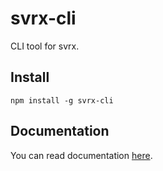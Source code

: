 # svrx-cli

CLI tool for svrx.

## Install

```shell
npm install -g svrx-cli
```

## Documentation

You can read documentation [here](https://svrx.gitbook.io/docs/).
